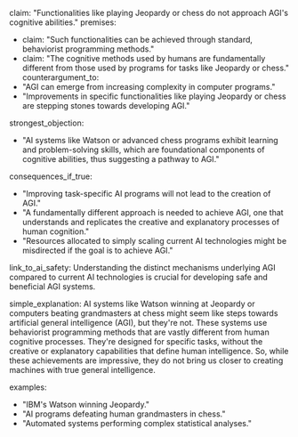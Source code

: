 claim: "Functionalities like playing Jeopardy or chess do not approach AGI's cognitive abilities."
premises:
  - claim: "Such functionalities can be achieved through standard, behaviorist programming methods."
  - claim: "The cognitive methods used by humans are fundamentally different from those used by programs for tasks like Jeopardy or chess."
counterargument_to:
  - "AGI can emerge from increasing complexity in computer programs."
  - "Improvements in specific functionalities like playing Jeopardy or chess are stepping stones towards developing AGI."

strongest_objection:
  - "AI systems like Watson or advanced chess programs exhibit learning and problem-solving skills, which are foundational components of cognitive abilities, thus suggesting a pathway to AGI."

consequences_if_true:
  - "Improving task-specific AI programs will not lead to the creation of AGI."
  - "A fundamentally different approach is needed to achieve AGI, one that understands and replicates the creative and explanatory processes of human cognition."
  - "Resources allocated to simply scaling current AI technologies might be misdirected if the goal is to achieve AGI."

link_to_ai_safety: Understanding the distinct mechanisms underlying AGI compared to current AI technologies is crucial for developing safe and beneficial AGI systems.

simple_explanation: 
  AI systems like Watson winning at Jeopardy or computers beating grandmasters at chess might seem like steps towards artificial general intelligence (AGI), but they're not. These systems use behaviorist programming methods that are vastly different from human cognitive processes. They're designed for specific tasks, without the creative or explanatory capabilities that define human intelligence. So, while these achievements are impressive, they do not bring us closer to creating machines with true general intelligence. 

examples:
  - "IBM's Watson winning Jeopardy."
  - "AI programs defeating human grandmasters in chess."
  - "Automated systems performing complex statistical analyses."